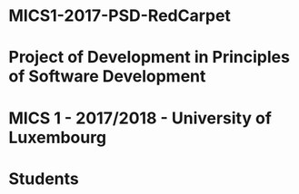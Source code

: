 # MICS1-2017-PSD-RedCarpet
# Project of Development in Principles of Software Development
# MICS 1 - 2017/2018 - University of Luxembourg
# Students
